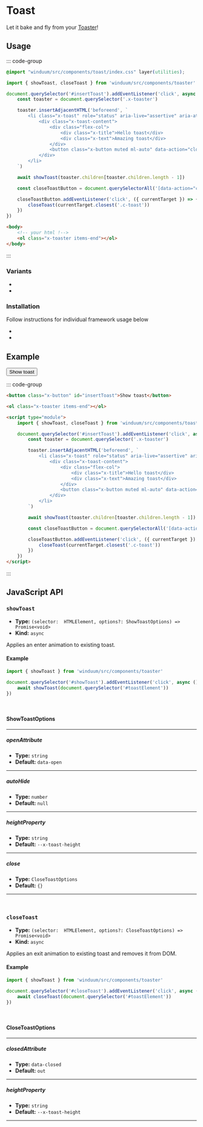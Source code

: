 # Toast
Let it bake and fly from your [Toaster](/docs/components/toaster)!

<ViewSourceGh href="https://github.com/winduum/winduum/blob/main/src/components/toast" />

## Usage

::: code-group
```css
@import "winduum/src/components/toast/index.css" layer(utilities);
```
```js
import { showToast, closeToast } from 'winduum/src/components/toaster'

document.querySelector('#insertToast').addEventListener('click', async () => {
    const toaster = document.querySelector('.x-toaster')

    toaster.insertAdjacentHTML('beforeend', `
        <li class="x-toast" role="status" aria-live="assertive" aria-atomic="true" popover="manual">
            <div class="x-toast-content">
                <div class="flex-col">
                    <div class="x-title">Hello toast</div>
                    <div class="x-text">Amazing toast</div>
                </div>
                <button class="x-button muted ml-auto" data-action="closeToast">Close</button>
            </div>
        </li>
    `)

    await showToast(toaster.children[toaster.children.length - 1])

    const closeToastButton = document.querySelectorAll('[data-action="closeToast"]')[document.querySelectorAll('[data-action="closeToast"]').length - 1]

    closeToastButton.addEventListener('click', ({ currentTarget }) => {
        closeToast(currentTarget.closest('.c-toast'))
    })
})
```
```html
<body>
    <!-- your html !-->
    <ol class="x-toaster items-end"></ol>
</body>
```
:::

### Variants
* <LinkGh name="default" url="https://github.com/winduum/winduum/blob/main/src/components/toast/default.css" />
* <LinkGh name="content" url="https://github.com/winduum/winduum/blob/main/src/components/toast/content.css" />

### Installation
Follow instructions for individual framework usage below

* <LinkGh name="winduum" url="https://github.com/winduum/winduum/blob/main/src/components/toast" />
* <LinkGh name="winduum-stimulus" url="https://github.com/winduum/winduum-stimulus/blob/main/components/toast" />

## Example

<div class="iframe">
    <button class="x-button" id="showToast">Show toast</button>
</div>

::: code-group
```html
<button class="x-button" id="insertToast">Show toast</button>

<ol class="x-toaster items-end"></ol>

<script type="module">
    import { showToast, closeToast } from 'winduum/src/components/toaster'

    document.querySelector('#insertToast').addEventListener('click', async () => {
        const toaster = document.querySelector('.x-toaster')

        toaster.insertAdjacentHTML('beforeend', `
            <li class="x-toast" role="status" aria-live="assertive" aria-atomic="true" popover="manual">
                <div class="x-toast-content">
                    <div class="flex-col">
                        <div class="x-title">Hello toast</div>
                        <div class="x-text">Amazing toast</div>
                    </div>
                    <button class="x-button muted ml-auto" data-action="closeToast">Close</button>
                </div>
            </li>
        `)

        await showToast(toaster.children[toaster.children.length - 1])

        const closeToastButton = document.querySelectorAll('[data-action="closeToast"]')[document.querySelectorAll('[data-action="closeToast"]').length - 1]

        closeToastButton.addEventListener('click', ({ currentTarget }) => {
            closeToast(currentTarget.closest('.c-toast'))
        })
    })
</script>
```
:::

## JavaScript API

### `showToast`

* **Type:** `(selector:  HTMLElement, options?: ShowToastOptions) => Promise<void>`
* **Kind:** `async`

Applies an enter animation to existing toast.

#### Example

```js
import { showToast } from 'winduum/src/components/toaster'

document.querySelector('#showToast').addEventListener('click', async () => {
    await showToast(document.querySelector('#toastElement'))
})
```
<br>

#### ShowToastOptions

---

##### openAttribute

* **Type:** `string`
* **Default:** `data-open`

---

##### autoHide

* **Type:** `number`
* **Default:** `null`

---

##### heightProperty

* **Type:** `string`
* **Default:** `--x-toast-height`

---

##### close

* **Type:** `CloseToastOptions`
* **Default:** `{}`

---

<br>

### `closeToast`

* **Type:** `(selector:  HTMLElement, options?: CloseToastOptions) => Promise<void>`
* **Kind:** `async`

Applies an exit animation to existing toast and removes it from DOM.

#### Example

```js
import { showToast } from 'winduum/src/components/toaster'

document.querySelector('#closeToast').addEventListener('click', async () => {
    await closeToast(document.querySelector('#toastElement'))
})
```

<br>

#### CloseToastOptions

---

##### closedAttribute

* **Type:** `data-closed`
* **Default:** `out`

---

##### heightProperty

* **Type:** `string`
* **Default:** `--x-toast-height`

---
